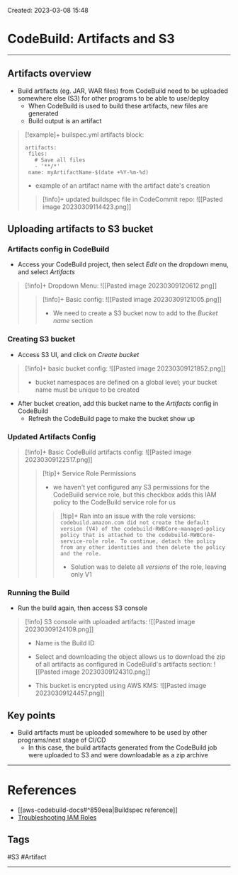 Created: 2023-03-08 15:48
# CodeBuild: Artifacts and S3
---
## Artifacts overview
- Build artifacts (eg. JAR, WAR files) from CodeBuild need to be uploaded somewhere else (S3) for other programs to be able to use/deploy 
	- When CodeBuild is used to build these artifacts, new files are generated
	- Build output is an artifact

>[!example]+ builspec.yml artifacts block:
>```
>artifacts:
>  files:
>    # Save all files	 
>    - '**/*'
>  name: myArtifactName-$(date +%Y-%m-%d)
>```
>- example of an artifact name with the artifact date's creation
> 
>>[!info]+ updated buildspec file in CodeCommit repo:
>>![[Pasted image 20230309114423.png]]

## Uploading artifacts to S3 bucket
### Artifacts config in CodeBuild
- Access your CodeBuild project, then select *Edit* on the dropdown menu, and select *Artifacts*
> [!info]+ Dropdown Menu:
> ![[Pasted image 20230309120612.png]]
>> [!info]+ Basic config:
>> ![[Pasted image 20230309121005.png]]
>> - We need to create a S3 bucket now to add to the *Bucket name* section 

### Creating S3 bucket
- Access S3 UI, and click on *Create bucket*
>[!info]+ basic bucket config:
>![[Pasted image 20230309121852.png]]
>- bucket namespaces are defined on a global level; your bucket name must be unique to be created 
- After bucket creation, add this bucket name to the *Artifacts* config in CodeBuild
	- Refresh the CodeBuild page to make the bucket show up

### Updated Artifacts Config
>[!info]+ Basic CodeBuild artifacts config:
>![[Pasted image 20230309122517.png]]
>>[!tip]+ Service Role Permissions
>>- we haven't yet configured any S3 permissions for the CodeBuild service role, but this checkbox adds this IAM policy to the CodeBuild service role for us
>> 
>>>[!tip]+ Ran into an issue with the role versions:
>>>`codebuild.amazon.com did not create the default version (V4) of the codebuild-RWBCore-managed-policy policy that is attached to the codebuild-RWBCore-service-role role. To continue, detach the policy from any other identities and then delete the policy and the role.`
>>>- Solution was to delete all *versions* of the role, leaving only V1 

### Running the Build
- Run the build again, then access S3 console
>[!info] S3 console with uploaded artifacts:
>![[Pasted image 20230309124109.png]]
>- Name is the Build ID
>
>- Select and downloading the object allows us to download the zip of all artifacts as configured in CodeBuild's artifacts section:
> ![[Pasted image 20230309124310.png]]
> 
>- This bucket is encrypted using AWS KMS:
>![[Pasted image 20230309124457.png]]

## Key points
- Build artifacts must be uploaded somewhere to be used by other programs/next stage of CI/CD
	- In this case, the build artifacts generated from the CodeBuild job were uploaded to S3 and were downloadable as a zip archive

---
# References
- [[aws-codebuild-docs#^859eea|Buildspec reference]]
- [Troubleshooting IAM Roles](https://docs.aws.amazon.com/IAM/latest/UserGuide/troubleshoot_roles.html)

## Tags
#S3
#Artifact

---